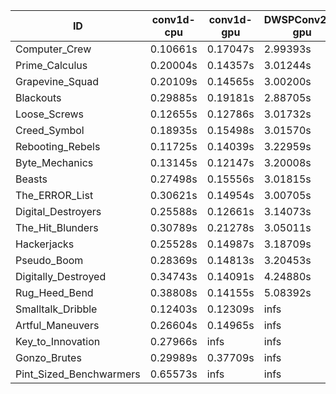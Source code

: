 |ID|conv1d-cpu|conv1d-gpu|DWSPConv2D-gpu|gemm-gpu|avg|
|-|-|-|-|-|-|
|Computer_Crew|0.10661s|0.17047s|2.99393s|1.75501s|1.25650s|
|Prime_Calculus|0.20004s|0.14357s|3.01244s|1.76149s|1.27938s|
|Grapevine_Squad|0.20109s|0.14565s|3.00200s|1.79504s|1.28594s|
|Blackouts|0.29885s|0.19181s|2.88705s|1.76666s|1.28609s|
|Loose_Screws|0.12655s|0.12786s|3.01732s|1.90787s|1.29490s|
|Creed_Symbol|0.18935s|0.15498s|3.01570s|1.83564s|1.29892s|
|Rebooting_Rebels|0.11725s|0.14039s|3.22959s|1.82533s|1.32814s|
|Byte_Mechanics|0.13145s|0.12147s|3.20008s|1.94730s|1.35007s|
|Beasts|0.27498s|0.15556s|3.01815s|1.96448s|1.35329s|
|The_ERROR_List|0.30621s|0.14954s|3.00705s|1.97321s|1.35901s|
|Digital_Destroyers|0.25588s|0.12661s|3.14073s|1.96044s|1.37091s|
|The_Hit_Blunders|0.30789s|0.21278s|3.05011s|1.98814s|1.38973s|
|Hackerjacks|0.25528s|0.14987s|3.18709s|1.96948s|1.39043s|
|Pseudo_Boom|0.28369s|0.14813s|3.20453s|1.98384s|1.40505s|
|Digitally_Destroyed|0.34743s|0.14091s|4.24880s|2.51537s|1.81313s|
|Rug_Heed_Bend|0.38808s|0.14155s|5.08392s|4.45490s|2.51711s|
|Smalltalk_Dribble|0.12403s|0.12309s|infs|1.81118s|infs|
|Artful_Maneuvers|0.26604s|0.14965s|infs|1.98823s|infs|
|Key_to_Innovation|0.27966s|infs|infs|2.68222s|infs|
|Gonzo_Brutes|0.29989s|0.37709s|infs|4.48759s|infs|
|Pint_Sized_Benchwarmers|0.65573s|infs|infs|4.55855s|infs|
